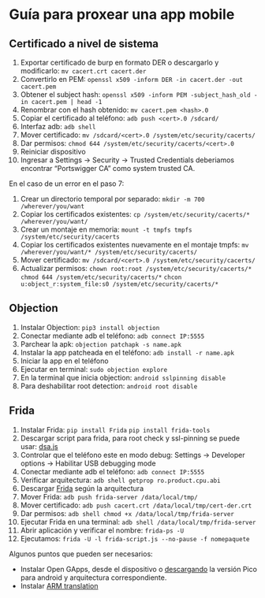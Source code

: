 # Guía para proxear una app mobile

## Certificado a nivel de sistema

1. Exportar certificado de burp en formato DER o descargarlo y modificarlo: ```mv cacert.crt cacert.der```
2. Convertirlo en PEM: ```openssl x509 -inform DER -in cacert.der -out cacert.pem```
3. Obtener el subject hash: ```openssl x509 -inform PEM -subject_hash_old -in cacert.pem | head -1```
4. Renombrar con el hash obtenido: ```mv cacert.pem <hash>.0```
5. Copiar el certificado al teléfono: ```adb push <cert>.0 /sdcard/```
6. Interfaz adb: ```adb shell```
7. Mover certificado: ```mv /sdcard/<cert>.0 /system/etc/security/cacerts/```
8. Dar permisos: ```chmod 644 /system/etc/security/cacerts/<cert>.0```
9. Reiniciar dispositivo
10. Ingresar a Settings -> Security -> Trusted Credentials deberiamos encontrar “Portswigger CA” como system trusted CA.

En el caso de un error en el paso 7:
1. Crear un directorio temporal por separado: ```mkdir -m 700 /wherever/you/want```
2. Copiar los certificados existentes: ```cp /system/etc/security/cacerts/* /wherever/you/want/```
3. Crear un montaje en memoria: ```mount -t tmpfs tmpfs /system/etc/security/cacerts```
4. Copiar los certificados existentes nuevamente en el montaje tmpfs: ```mv /wherever/you/want/* /system/etc/security/cacerts/```
5. Mover certificado: ```mv /sdcard/<cert>.0 /system/etc/security/cacerts/```
6. Actualizar permisos: ```chown root:root /system/etc/security/cacerts/*```
```chmod 644 /system/etc/security/cacerts/*```
```chcon u:object_r:system_file:s0 /system/etc/security/cacerts/*```

## Objection

1. Instalar Objection: ```pip3 install objection```
2. Conectar mediante adb el teléfono: ```adb connect IP:5555```
3. Parchear la apk: ```objection patchapk -s name.apk```
4. Instalar la app patcheada en el teléfono: ```adb install -r name.apk```
5. Iniciar la app en el teléfono
6. Ejecutar en terminal: ```sudo objection explore```
7. En la terminal que inicia objection: ```android sslpinning disable```
8. Para deshabilitar root detection: ```android root disable```

## Frida

1. Instalar Frida: ```pip install Frida``` ```pip install frida-tools```
2. Descargar script para frida, para root check y ssl-pinning se puede usar: [dsa.js](https://github.com/athanos-sec/security/blob/main/recon/dsa.js)
3. Controlar que el teléfono este en modo debug: Settings -> Developer options -> Habilitar USB debugging mode
4. Conectar mediante adb el teléfono: ```adb connect IP:5555```
5. Verificar arquitectura: ```adb shell getprop ro.product.cpu.abi```
6. Descargar [Frida](https://github.com/frida/frida/releases) según la arquitectura
7. Mover Frida: ```adb push frida-server /data/local/tmp/```
8. Mover certificado: ```adb push cacert.crt /data/local/tmp/cert-der.crt```
9. Dar permisos: ```adb shell chmod +x /data/local/tmp/frida-server```
10. Ejecutar Frida en una terminal: ```adb shell /data/local/tmp/frida-server```
11. Abrir aplicación y verificar el nombre: ```frida-ps -U```
12. Ejecutamos: ```frida -U -l frida-script.js --no-pause -f nomepaquete```

Algunos puntos que pueden ser necesarios:
* Instalar Open GApps, desde el dispositivo o [descargando](https://opengapps.org/) la versión Pico para android y arquitectura correspondiente.
* Instalar [ARM translation](https://github.com/m9rco/Genymotion_ARM_Translation)
